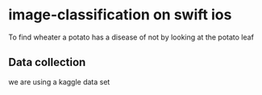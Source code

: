 #  image-classification on swift ios

To find wheater a potato has a disease of  not by looking at the potato leaf

## Data collection

we are using a kaggle data set 






